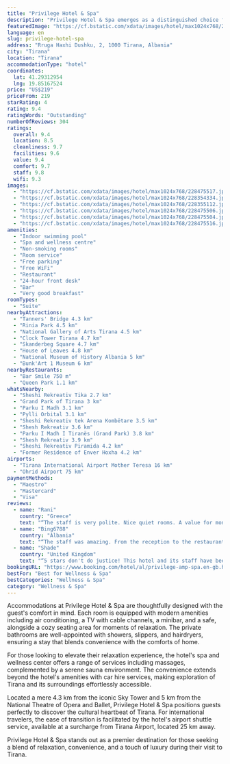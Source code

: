 ```yaml
---
title: "Privilege Hotel & Spa"
description: "Privilege Hotel & Spa emerges as a distinguished choice for travelers seeking comfort and convenience just 5 km away from the bustling center of Tirana."
featuredImage: "https://cf.bstatic.com/xdata/images/hotel/max1024x768/228475517.jpg?k=f108d8230bded6d2c5ec25f50ae2416e2daaba74e0e4169108323d52a9c7ca01&o=&hp=1"
language: en
slug: privilege-hotel-spa
address: "Rruga Haxhi Dushku, 2, 1000 Tirana, Albania"
city: "Tirana"
location: "Tirana"
accommodationType: "hotel"
coordinates:
  lat: 41.29312954
  lng: 19.85167524
price: "US$219"
priceFrom: 219
starRating: 4
rating: 9.4
ratingWords: "Outstanding"
numberOfReviews: 304
ratings:
  overall: 9.4
  location: 8.5
  cleanliness: 9.7
  facilities: 9.6
  value: 9.4
  comfort: 9.7
  staff: 9.8
  wifi: 9.3
images:
  - "https://cf.bstatic.com/xdata/images/hotel/max1024x768/228475517.jpg?k=f108d8230bded6d2c5ec25f50ae2416e2daaba74e0e4169108323d52a9c7ca01&o=&hp=1"
  - "https://cf.bstatic.com/xdata/images/hotel/max1024x768/228354334.jpg?k=9123a894f2666312a93960dde45ee07da97c7401c0f8b5fd6013287bba5fb058&o=&hp=1"
  - "https://cf.bstatic.com/xdata/images/hotel/max1024x768/228355112.jpg?k=47ef8150620f9af2f03c4f571fe4248db09670dabbe4207fd240f8d87632bf6d&o=&hp=1"
  - "https://cf.bstatic.com/xdata/images/hotel/max1024x768/228475506.jpg?k=ceb6cebe09824222ade0eecf121c9cd107e032446924098e16b9d6dc1d35281c&o=&hp=1"
  - "https://cf.bstatic.com/xdata/images/hotel/max1024x768/228475504.jpg?k=e399bf1a274c51cfe94ef2025e21d1a209f8a0688a918ab7ca4cbcd5ad840287&o=&hp=1"
  - "https://cf.bstatic.com/xdata/images/hotel/max1024x768/228475516.jpg?k=fa370945983363b0458f1854b50ea9b537e7781af61e50d00035de8ad26c8af2&o=&hp=1"
amenities:
  - "Indoor swimming pool"
  - "Spa and wellness centre"
  - "Non-smoking rooms"
  - "Room service"
  - "Free parking"
  - "Free WiFi"
  - "Restaurant"
  - "24-hour front desk"
  - "Bar"
  - "Very good breakfast"
roomTypes:
  - "Suite"
nearbyAttractions:
  - "Tanners' Bridge 4.3 km"
  - "Rinia Park 4.5 km"
  - "National Gallery of Arts Tirana 4.5 km"
  - "Clock Tower Tirana 4.7 km"
  - "Skanderbeg Square 4.7 km"
  - "House of Leaves 4.8 km"
  - "National Museum of History Albania 5 km"
  - "Bunk'Art 1 Museum 6 km"
nearbyRestaurants:
  - "Bar Smile 750 m"
  - "Queen Park 1.1 km"
whatsNearby:
  - "Sheshi Rekreativ Tika 2.7 km"
  - "Grand Park of Tirana 3 km"
  - "Parku I Madh 3.1 km"
  - "Pylli Orbital 3.1 km"
  - "Sheshi Rekreativ tek Arena Kombëtare 3.5 km"
  - "Shesh Rekreativ 3.6 km"
  - "Parku I Madh I Tiranës (Grand Park) 3.8 km"
  - "Shesh Rekreativ 3.9 km"
  - "Sheshi Rekreativ Piramida 4.2 km"
  - "Former Residence of Enver Hoxha 4.2 km"
airports:
  - "Tirana International Airport Mother Teresa 16 km"
  - "Ohrid Airport 75 km"
paymentMethods:
  - "Maestro"
  - "Mastercard"
  - "Visa"
reviews:
  - name: "Rani"
    country: "Greece"
    text: "“The staff is very polite. Nice quiet rooms. A value for money hotel at all aspects.”"
  - name: "Bing6788"
    country: "Albania"
    text: "“The staff was amazing. From the reception to the restaurant to the sauna area. They were very helpful and friendly and accommodating.”"
  - name: "Shade"
    country: "United Kingdom"
    text: "“5 stars don't do justice! This hotel and its staff have been phenomenal. From check-in to breakfast to the spa has been a top class experience. Facilities are fantastic, food is delicious and the service is out of this world. This is my 11th hotel...”"
bookingURL: "https://www.booking.com/hotel/al/privilege-amp-spa.en-gb.html?aid=8035640"
bestFor: "Best for Wellness & Spa"
bestCategories: "Wellness & Spa"
category: "Wellness & Spa"
---
```


Accommodations at Privilege Hotel & Spa are thoughtfully designed with the guest's comfort in mind. Each room is equipped with modern amenities including air conditioning, a TV with cable channels, a minibar, and a safe, alongside a cozy seating area for moments of relaxation. The private bathrooms are well-appointed with showers, slippers, and hairdryers, ensuring a stay that blends convenience with the comforts of home.

For those looking to elevate their relaxation experience, the hotel's spa and wellness center offers a range of services including massages, complemented by a serene sauna environment. The convenience extends beyond the hotel's amenities with car hire services, making exploration of Tirana and its surroundings effortlessly accessible.

Located a mere 4.3 km from the iconic Sky Tower and 5 km from the National Theatre of Opera and Ballet, Privilege Hotel & Spa positions guests perfectly to discover the cultural heartbeat of Tirana. For international travelers, the ease of transition is facilitated by the hotel's airport shuttle service, available at a surcharge from Tirana Airport, located 25 km away.

Privilege Hotel & Spa stands out as a premier destination for those seeking a blend of relaxation, convenience, and a touch of luxury during their visit to Tirana.